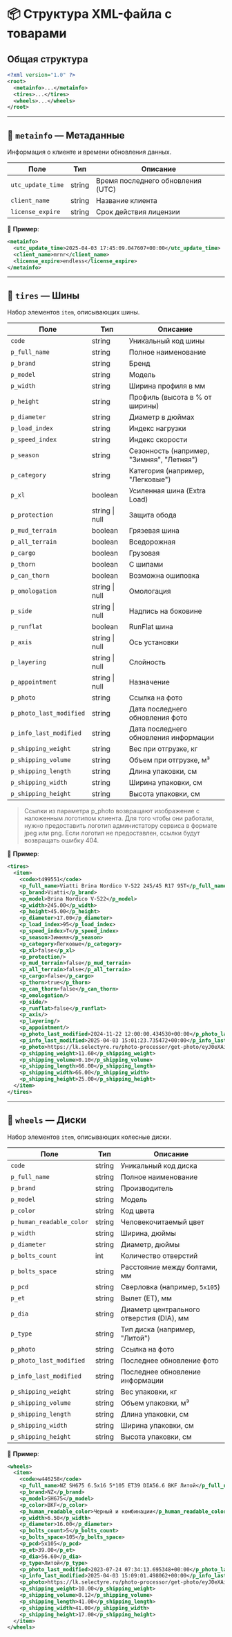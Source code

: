 # 📦 Структура XML-файла с товарами

## Общая структура

```xml
<?xml version="1.0" ?>
<root>
  <metainfo>...</metainfo>
  <tires>...</tires>
  <wheels>...</wheels>
</root>
```

---

## 🧠 `metainfo` — Метаданные

Информация о клиенте и времени обновления данных.

| Поле               | Тип     | Описание                         |
|--------------------|---------|----------------------------------|
| `utc_update_time`  | string  | Время последнего обновления (UTC) |
| `client_name`      | string  | Название клиента                 |
| `license_expire`   | string  | Срок действия лицензии |

📌 **Пример**:

```xml
<metainfo>
  <utc_update_time>2025-04-03 17:45:09.047607+00:00</utc_update_time>
  <client_name>mrnr</client_name>
  <license_expire>endless</license_expire>
</metainfo>
```

---

## 🛞 `tires` — Шины

Набор элементов `item`, описывающих шины.

| Поле                | Тип      | Описание                                  |
|---------------------|----------|-------------------------------------------|
| `code`              | string   | Уникальный код шины                       |
| `p_full_name`       | string   | Полное наименование                       |
| `p_brand`           | string   | Бренд                                     |
| `p_model`           | string   | Модель                                    |
| `p_width`           | string   | Ширина профиля в мм                       |
| `p_height`          | string   | Профиль (высота в % от ширины)            |
| `p_diameter`        | string   | Диаметр в дюймах                          |
| `p_load_index`      | string   | Индекс нагрузки                           |
| `p_speed_index`     | string   | Индекс скорости                           |
| `p_season`          | string   | Сезонность (например, "Зимняя", "Летняя") |
| `p_category`        | string   | Категория (например, "Легковые")          |
| `p_xl`              | boolean  | Усиленная шина (Extra Load)               |
| `p_protection`      | string \| null | Защита обода                              |
| `p_mud_terrain`     | boolean  | Грязевая шина                             |
| `p_all_terrain`     | boolean  | Вседорожная                               |
| `p_cargo`           | boolean  | Грузовая                                  |
| `p_thorn`           | boolean  | С шипами                                  |
| `p_can_thorn`       | boolean  | Возможна ошиповка                         |
| `p_omologation`     | string \| null | Омологация                                |
| `p_side`            | string \| null | Надпись на боковине                       |
| `p_runflat`         | boolean  | RunFlat шина                              |
| `p_axis`            | string \| null | Ось установки                             |
| `p_layering`        | string \| null | Слойность                                 |
| `p_appointment`     | string \| null | Назначение                                |
| `p_photo`           | string   | Ссылка на фото                            |
| `p_photo_last_modified` | string | Дата последнего обновления фото           |
| `p_info_last_modified`  | string | Дата последнего обновления информации     |
| `p_shipping_weight`     | string | Вес при отгрузке, кг                      |
| `p_shipping_volume`     | string | Объем при отгрузке, м³                    |
| `p_shipping_length`     | string | Длина упаковки, см                        |
| `p_shipping_width`      | string | Ширина упаковки, см                       |
| `p_shipping_height`     | string | Высота упаковки, см                       |

> Ссылки из параметра p_photo возвращают изображение с наложенным логотипом клиента. 
> Для того чтобы они работали, нужно предоставить логотип администатору сервиса в формате jpeg или png. 
> Если логотип не предоставлен, ссылки будут возвращать ошибку 404.


📌 **Пример**:

```xml
<tires>
  <item>
    <code>t499551</code>
    <p_full_name>Viatti Brina Nordico V-522 245/45 R17 95T</p_full_name>
    <p_brand>Viatti</p_brand>
    <p_model>Brina Nordico V-522</p_model>
    <p_width>245.00</p_width>
    <p_height>45.00</p_height>
    <p_diameter>17.00</p_diameter>
    <p_load_index>95</p_load_index>
    <p_speed_index>T</p_speed_index>
    <p_season>Зимняя</p_season>
    <p_category>Легковые</p_category>
    <p_xl>false</p_xl>
    <p_protection/>
    <p_mud_terrain>false</p_mud_terrain>
    <p_all_terrain>false</p_all_terrain>
    <p_cargo>false</p_cargo>
    <p_thorn>true</p_thorn>
    <p_can_thorn>false</p_can_thorn>
    <p_omologation/>
    <p_side/>
    <p_runflat>false</p_runflat>
    <p_axis/>
    <p_layering/>
    <p_appointment/>
    <p_photo_last_modified>2024-11-22 12:00:00.434530+00:00</p_photo_last_modified>
    <p_info_last_modified>2025-04-03 15:01:23.735472+00:00</p_info_last_modified>
    <p_photo>https://lk.selectyre.ru/photo-processor/get-photo/eyJ0eXAiOiJKV1QiLCJhbGciOiJIUzI1NiJ9.eyJ1c2VyX2lkIjoxLCJjb2RlIjoidDQ5OTU1MSJ9.u8pvAcFql6eyxxRPlYpqZAHQeD7kUuqv_wiSDtxJ7D8/</p_photo>
    <p_shipping_weight>11.60</p_shipping_weight>
    <p_shipping_volume>0.10</p_shipping_volume>
    <p_shipping_length>66.00</p_shipping_length>
    <p_shipping_width>66.00</p_shipping_width>
    <p_shipping_height>25.00</p_shipping_height>
  </item>
</tires>
```

---

## 🛞 `wheels` — Диски

Набор элементов `item`, описывающих колесные диски.

| Поле                | Тип      | Описание |
|---------------------|----------|----------|
| `code`              | string   | Уникальный код диска |
| `p_full_name`       | string   | Полное наименование |
| `p_brand`           | string   | Производитель |
| `p_model`           | string   | Модель |
| `p_color`           | string   | Код цвета |
| `p_human_readable_color` | string | Человекочитаемый цвет |
| `p_width`           | string   | Ширина, дюймы |
| `p_diameter`        | string   | Диаметр, дюймы |
| `p_bolts_count`     | int      | Количество отверстий |
| `p_bolts_space`     | string   | Расстояние между болтами, мм |
| `p_pcd`             | string   | Сверловка (например, `5x105`) |
| `p_et`              | string   | Вылет (ET), мм |
| `p_dia`             | string   | Диаметр центрального отверстия (DIA), мм |
| `p_type`            | string   | Тип диска (например, "Литой") |
| `p_photo`           | string   | Ссылка на фото |
| `p_photo_last_modified` | string | Последнее обновление фото |
| `p_info_last_modified`  | string | Последнее обновление информации |
| `p_shipping_weight`     | string | Вес упаковки, кг |
| `p_shipping_volume`     | string | Объем упаковки, м³ |
| `p_shipping_length`     | string | Длина упаковки, см |
| `p_shipping_width`      | string | Ширина упаковки, см |
| `p_shipping_height`     | string | Высота упаковки, см |

📌 **Пример**:

```xml
<wheels>
  <item>
    <code>w446258</code>
    <p_full_name>NZ SH675 6.5x16 5*105 ET39 DIA56.6 BKF Литой</p_full_name>
    <p_brand>NZ</p_brand>
    <p_model>SH675</p_model>
    <p_color>BKF</p_color>
    <p_human_readable_color>Черный и комбинации</p_human_readable_color>
    <p_width>6.50</p_width>
    <p_diameter>16.00</p_diameter>
    <p_bolts_count>5</p_bolts_count>
    <p_bolts_space>105</p_bolts_space>
    <p_pcd>5x105</p_pcd>
    <p_et>39.00</p_et>
    <p_dia>56.60</p_dia>
    <p_type>Литой</p_type>
    <p_photo_last_modified>2023-07-24 07:34:13.695348+00:00</p_photo_last_modified>
    <p_info_last_modified>2025-04-03 15:09:01.498062+00:00</p_info_last_modified>
    <p_photo>https://lk.selectyre.ru/photo-processor/get-photo/eyJ0eXAiOiJKV1QiLCJhbGciOiJIUzI1NiJ9.eyJ1c2VyX2lkIjoxLCJjb2RlIjoidzQ0NjI1OCJ9.DEreivROUGnmgTRdIESVo6TBx-f4Xnvo-Zdgtx57l38/</p_photo>
    <p_shipping_weight>10.00</p_shipping_weight>
    <p_shipping_volume>0.12</p_shipping_volume>
    <p_shipping_length>41.00</p_shipping_length>
    <p_shipping_width>41.00</p_shipping_width>
    <p_shipping_height>17.00</p_shipping_height>
  </item>
</wheels>
``` 